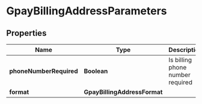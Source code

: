 

# GpayBillingAddressParameters


## Properties

| Name | Type | Description | Notes |
|------------ | ------------- | ------------- | -------------|
|**phoneNumberRequired** | **Boolean** | Is billing phone number required |  |
|**format** | **GpayBillingAddressFormat** |  |  |



